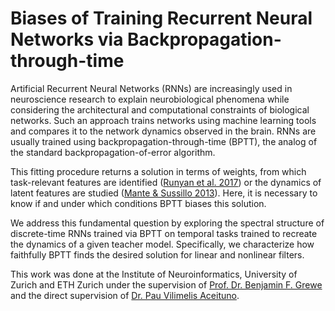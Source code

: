 # Biases of Training Recurrent Neural Networks via Backpropagation-through-time

Artificial Recurrent Neural Networks (RNNs) are increasingly used in neuroscience research to explain neurobiological phenomena while considering the architectural and computational constraints of biological networks. Such an approach trains networks using machine learning tools and compares it to the network dynamics observed in the brain. RNNs are usually trained using backpropagation-through-time (BPTT), the analog of the standard backpropagation-of-error algorithm. 

This fitting procedure returns a solution in terms of weights, from which task-relevant features are identified ([Runyan et al. 2017](https://www.nature.com/articles/nature23020)) or the dynamics of latent features are studied ([Mante & Sussillo 2013](https://www.nature.com/articles/nature12742)). Here, it is necessary to know if and under which conditions BPTT biases this solution.

We address this fundamental question by exploring the spectral structure of discrete-time RNNs trained via BPTT on temporal tasks trained to recreate the dynamics of a given teacher model. Specifically, we characterize how faithfully BPTT finds the desired solution for linear and nonlinear filters.

This work was done at the Institute of Neuroinformatics, University of Zurich and ETH Zurich under the supervision of [Prof. Dr. Benjamin F. Grewe](https://scholar.google.de/citations?user=ZA-1rh8AAAAJ&hl=en) and the direct supervision of  [Dr. Pau Vilimelis Aceituno](https://scholar.google.com/citations?user=dahpSB8AAAAJ&hl=en).
